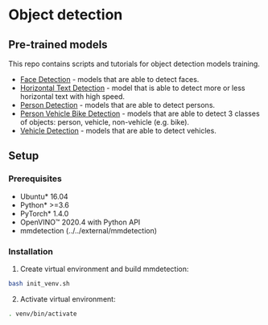 # Object detection

## Pre-trained models

This repo contains scripts and tutorials for object detection models training.

* [Face Detection](face-detection/readme.md) - models that are able to detect faces.
* [Horizontal Text Detection](horizontal-text-detection/readme.md) - model that is able to detect more or less horizontal text with high speed.
* [Person Detection](person-detection/readme.md) - models that are able to detect persons.
* [Person Vehicle Bike Detection](person-vehicle-bike-detection/readme.md) - models that are able to detect 3 classes of objects: person, vehicle, non-vehicle (e.g. bike).
* [Vehicle Detection](vehicle-detection/readme.md) - models that are able to detect vehicles.

## Setup

### Prerequisites

* Ubuntu\* 16.04
* Python\* >=3.6
* PyTorch\* 1.4.0
* OpenVINO™ 2020.4 with Python API
* mmdetection (../../external/mmdetection)

### Installation

1. Create virtual environment and build mmdetection:
```bash
bash init_venv.sh
```

2. Activate virtual environment:
```bash
. venv/bin/activate
```
